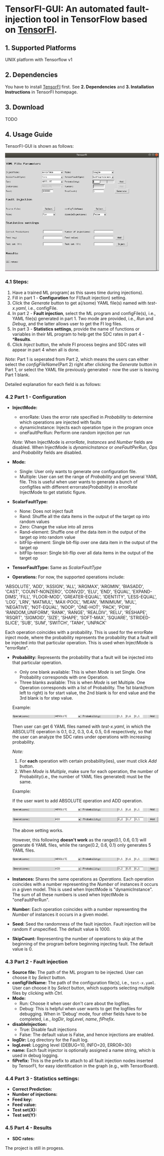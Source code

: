 # TensorFI-GUI: An automated fault-injection tool in TensorFlow based on [TensorFI](https://github.com/DependableSystemsLab/TensorFI).
## 1. Supported Platforms
UNIX platform with Tensorflow v1
## 2. Dependencies
You have to install [TensorFI](https://github.com/DependableSystemsLab/TensorFI) first. See **2. Dependencies** and **3. Installation Instructions** in TensorFI homepage.
## 3. Download

TODO

## 4. Usage Guide
TensorFI-GUI is shown as follows:

![image](https://github.com/ElaineYao/TensorFI-GUI/blob/master/Figures/TensorFI-GUI-interface.png)

### 4.1 Steps:

1. Have a trained ML program( as this saves time during injections). 
2. Fill in part 1 - **Configuration** for FI(fault injection) setting. 
3. Click the *Generate* button to get a(/some) YAML file(s) named with *test-x.yaml*, i.e., configFile. 
3. In part 2 - **Fault injection**, select the ML program and configFile(s), i.e., YAML file(s) generated in part 1. Two mode are provided, i.e., *Run* and *Debug*, and the latter allows user to get the FI log files. 
4. In part 3 - **Statistics settings**, provide the name of functions or variables in their ML program to help get the SDC rates in part 4 - ***Results**. 
5. Click *Inject* button, the whole FI process begins and SDC rates will appear in part 4 when all is done. 

*Note:* Part 1 is seperated from Part 2, which means the users can either select the *configFileName*(Part 2) right after clicking the *Generate* button in Part 1, or select the YAML file previously generated - now the user is leaving Part 1 blank.

Detailed explanation for each field is as follows:

### 4.2 Part 1 - Configuration
- **InjectMode:** 
  - errorRate: Uses the error rate specified in *Probability* to determine which operations are injected with faults
  - dynamicInstance: Injects each operation type in the program once
  - oneFaultPerRun: Perform one random injection per run
  
  *Note:* When InjectMode is *errorRate*, *Instances* and *Number* fields are disabled. When InjectMode is *dynamicInstance* or *oneFaultPerRun*, *Ops* and *Probability* fields are disabled.


- **Mode:**
  - Single: User only wants to generate one configuration file.
  - Multiple: User can set the range of *Probability* and get several YAML file. This is useful when user wants to generate a bunch of configfiles with different errorrate(*Probability*) in errorRate InjectMode to get statistic figure.
- **ScalarFaultType:**
  - None: Does not inject fault
  - Rand: Shuffle all the data items in the output of the target op into random values
  - Zero: Change the value into all zeros
  - Rand-element: Shuffle one of the data item in the output of the target op into random value
  - bitFlip-element: Single bit-flip over one data item in the output of the target op
  - bitFlip-tensor: Single bit-flip over all data items in the output of the target op
  
- **TensorFaultType:** Same as *ScalarFaultType*
- **Operations:** For now, the supported operations include: 

'ABSOLUTE', 'ADD', 'ASSIGN', 'ALL', 'ARGMAX', 'ARGMIN', 'BIASADD', 'CAST', 'COUNT-NONZERO', 'CONV2D', 'ELU', 'END', 'EQUAL', 'EXPAND-DIMS',
                                                                        'FILL', 'FLOOR-MOD', 'GREATER-EQUAL', 'IDENTITY', 'LESS-EQUAL', 'LOG', 'LRN', 'MATMUL', 'MAX-POOL', 'MEAN', 'MINIMUM', 'MUL', 'NEGATIVE', 'NOT-EQUAL', 'NOOP',
                                                                        'ONE-HOT', 'PACK', 'POW', 'RANDOM_UNIFORM', 'RANK', 'RANGE', 'REALDIV', 'RELU', 'RESHAPE', 'RSQRT', 'SIGMOID', 'SIZE', 'SHAPE', 'SOFT-MAX', 'SQUARE', 'STRIDED-SLICE',
                                                                        'SUB',  'SUM', 'SWITCH', 'TANH', 'UNPACK'

Each operation coincides with a probability. This is used for the errorRate inject mode, where the probability represents the probability that a fault will be injected into that particular operation. This is used when InjectMode is "errorRate".


- **Probability:** 
Represents the probability that a fault will be injected into that particular operation.
  - Only one blank available: This is when *Mode* is set Single. One Probability corresponds with one Operation.
  - Three blanks available: This is when *Mode* is set Multiple. One Operation corresponds with a list of Probability. The 1st blank(from left to right) is for start value, the 2nd blank is for end value and the 3rd blank is for step value.
  
  Example: 
  
  ![image](https://github.com/ElaineYao/TensorFI-GUI/blob/master/Figures/Ops%26Prob.png)
  
  Then user can get 6 YAML files named with *test-x.yaml*, in which the ABSOLUTE operation is 0.1, 0.2, 0.3, 0.4, 0.5, 0.6 respectively, so that the user can analyze the SDC rates under operations with increasing probability.
  
  *Note:* 
  1. For **each** operation with certain probability(ies), user must click *Add* button. 
  2. When *Mode* is *Multiple*, make sure for each operation, the number of Probability(i.e., the number of YAML files generated) must be the same.
  
  Example:
  
  If the user want to add ABSOLUTE operation and ADD operation. 
  
   ![image](https://github.com/ElaineYao/TensorFI-GUI/blob/master/Figures/Ops%26Prob.png)
  
   ![image](https://github.com/ElaineYao/TensorFI-GUI/blob/master/Figures/Ops%26Prob_Right.png)
   
   The above setting works.
   
   However, this following **doesn't work** as the range(0.1, 0.6, 0.1) will generate 6 YAML files, while the range(0.2, 0.6, 0.1) only generates 5 YAML files.
   
   ![image](https://github.com/ElaineYao/TensorFI-GUI/blob/master/Figures/Ops%26Prob.png)
   
   ![image](https://github.com/ElaineYao/TensorFI-GUI/blob/master/Figures/Ops%26Prob_Wrong.png)
   
  
- **Instances:** Shares the same operations as *Operations*. Each operation coincides with a number representing the *Number* of instances it occurs in a given model. This is used when InjectMode is "dynamicInstance". The sum of all these numbers is used when InjectMode is "oneFaultPerRun".
- **Number:** Each operation coincides with a number representing the *Number* of instances it occurs in a given model. 
- **Seed:** Seed the randomness of the fault injection. Fault injection will be random if unspecified. The default value is 1000.
- **SkipCount:** Representing the number of operations to skip at the beginning of the program before beginning injecting fault. The default value is 0.
### 4.3 Part 2 - Fault injection
- **Source file:** The path of the ML program to be injected. User can choose it by *Select* button.
- **configFileName:** The path of the configuration file(s), i.e., `test-x.yaml`. User can choose it by *Select* button, which supports selecting multiple files by clicking with *Ctrl*.
- **Mode:**
  - Run: Choose it when user don't care about the logfiles.
  - Debug: This is helpful when user wants to get the logfiles for debugging. When in 'Debug' mode, four other fields have to be completed, i.e., *logDir*, *logLevel*, *name*, *fiPrefix*.
- **disableInjection:** 
  - True: Disable fault injections
  - False: The default value is False, and hence injections are enabled.
- **logDir:** Log directory for the Fault log. 
- **logLevel:** Logging level {DEBUG=10, INFO=20, ERROR=30}
- **name:** Each fault injector is optionally assigned a name string, which is used in debug logging. 
- **fiPrefix:** This is the prefix to attach to all fault injection nodes inserted by TensorFI, for easy identification in the graph (e.g., with TensorBoard). 

### 4.4 Part 3 - Statistics settings:
- **Correct Prediction:**
- **Number of injections:**
- **Feed key:**
- **Feed value:**
- **Test set(X):**
- **Test set(Y):**

### 4.5 Part 4 - Results
- **SDC rates:**


The project is still in progess.
